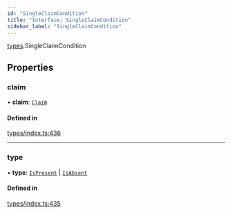```yaml
---
id: "SingleClaimCondition"
title: "Interface: SingleClaimCondition"
sidebar_label: "SingleClaimCondition"
---
```


[types](../../../modules/Types/Types.md).SingleClaimCondition

## Properties

### claim

• **claim**: [`Claim`](../../../modules/Types/Types.md#claim)

#### Defined in

[types/index.ts:436](https://github.com/PolymeshAssociation/polymesh-sdk/blob/15be87e8/src/types/index.ts#L436)

___

### type

• **type**: [`IsPresent`](../../../enums/Types/ConditionType/ConditionType.md#ispresent) \| [`IsAbsent`](../../../enums/Types/ConditionType/ConditionType.md#isabsent)

#### Defined in

[types/index.ts:435](https://github.com/PolymeshAssociation/polymesh-sdk/blob/15be87e8/src/types/index.ts#L435)
